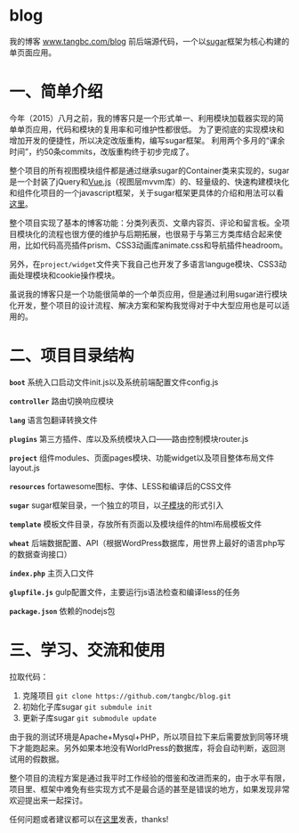 # blog
我的博客 <a href="http://www.tangbc.com/blog/" target="_blank">www.tangbc.com/blog</a> 前后端源代码，一个以<a href="https://github.com/tangbc/sugar" target="_blank">sugar</a>框架为核心构建的单页面应用。

# 一、简单介绍
今年（2015）八月之前，我的博客只是一个形式单一、利用模块加载器实现的简单单页应用，代码和模块的复用率和可维护性都很低。
为了更彻底的实现模块和增加开发的便捷性，所以决定改版重构，编写sugar框架。
利用两个多月的“课余时间”，约50条commits，改版重构终于初步完成了。

整个项目的所有视图模块组件都是通过继承sugar的Container类来实现的，sugar是一个封装了jQuery和<a href="https://github.com/vuejs/vue" target="_blank">Vue.js</a>（视图层mvvm库）的、轻量级的、快速构建模块化和组件化项目的一个javascript框架，关于sugar框架更具体的介绍和用法可以看<a href="https://github.com/tangbc/sugar" target="_blank">这里</a>。

整个项目实现了基本的博客功能：分类列表页、文章内容页、评论和留言板。全项目模块化的流程也很方便的维护与后期拓展，也很易于与第三方类库结合起来使用，比如代码高亮插件prism、CSS3动画库animate.css和导航插件headroom。

另外，在`project/widget`文件夹下我自己也开发了多语言languge模块、CSS3动画处理模块和cookie操作模块。

虽说我的博客只是一个功能很简单的一个单页应用，但是通过利用sugar进行模块化开发，整个项目的设计流程、解决方案和架构我觉得对于中大型应用也是可以适用的。

# 二、项目目录结构
 **`boot`** 系统入口启动文件init.js以及系统前端配置文件config.js

 **`controller`** 路由切换响应模块

 **`lang`** 语言包翻译转换文件
 
 **`plugins`** 第三方插件、库以及系统模块入口——路由控制模块router.js

 **`project`** 组件modules、页面pages模块、功能widget以及项目整体布局文件layout.js

 **`resources`** fortawesome图标、字体、LESS和编译后的CSS文件

 **`sugar`** sugar框架目录，一个独立的项目，以<a href="http://git-scm.com/book/en/v2/Git-Tools-Submodules" target="_blank">子模块</a>的形式引入
 
 **`template`** 模板文件目录，存放所有页面以及模块组件的html布局模板文件
 
 **`wheat`** 后端数据配置、API（根据WordPress数据库，用世界上最好的语言php写的数据查询接口）

 **`index.php`** 主页入口文件

 **`glupfile.js`** gulp配置文件，主要运行js语法检查和编译less的任务

 **`package.json`** 依赖的nodejs包
 
# 三、学习、交流和使用
拉取代码：

1. 克隆项目 `git clone https://github.com/tangbc/blog.git`
2. 初始化子库sugar `git submdule init`
3. 更新子库sugar `git submodule update` 

由于我的测试环境是Apache+Mysql+PHP，所以项目拉下来后需要放到同等环境下才能跑起来。另外如果本地没有WorldPress的数据库，将会自动判断，返回测试用的假数据。

整个项目的流程方案是通过我平时工作经验的借鉴和改进而来的，由于水平有限，项目里、框架中难免有些实现方式不是最合适的甚至是错误的地方，如果发现非常欢迎提出来一起探讨。

任何问题或者建议都可以在<a href="https://github.com/tangbc/blog/issues" target="_blank">这里</a>发表，thanks!
